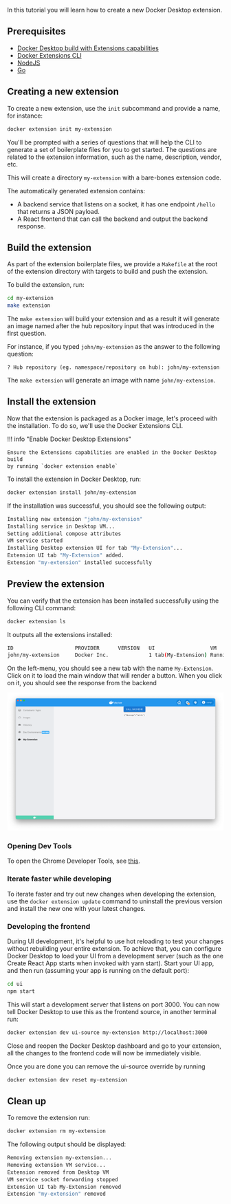 In this tutorial you will learn how to create a new Docker Desktop extension.

## Prerequisites

- [Docker Desktop build with Extensions capabilities](https://github.com/docker/extensions-sdk/releases/)
- [Docker Extensions CLI](https://github.com/docker/extensions-sdk/releases/)
- [NodeJS](https://nodejs.org)
- [Go](https://go.dev/dl/)

## Creating a new extension

To create a new extension, use the `init` subcommand and provide a name, for instance:

```bash
docker extension init my-extension
```

You'll be prompted with a series of questions that will help the CLI to generate a set of boilerplate files for you to get started. The questions are related to the extension information, such as the name, description, vendor, etc.

This will create a directory `my-extension` with a bare-bones extension code.

The automatically generated extension contains:

- A backend service that listens on a socket, it has one endpoint `/hello` that returns
  a JSON payload.
- A React frontend that can call the backend and output the backend response.

## Build the extension

As part of the extension boilerplate files, we provide a `Makefile` at the root of the extension directory with targets to build and push the extension.

To build the extension, run:

```bash
cd my-extension
make extension
```

The `make extension` will build your extension and as a result it will generate an image named after the hub repository input that was introduced in the first question.

For instance, if you typed `john/my-extension` as the answer to the following question:

```
? Hub repository (eg. namespace/repository on hub): john/my-extension
```

The `make extension` will generate an image with name `john/my-extension`.

## Install the extension

Now that the extension is packaged as a Docker image, let's proceed with the
installation. To do so, we'll use the Docker Extensions CLI.

!!! info "Enable Docker Desktop Extensions"

    Ensure the Extensions capabilities are enabled in the Docker Desktop build
    by running `docker extension enable`

To install the extension in Docker Desktop, run:

```bash
docker extension install john/my-extension
```

If the installation was successful, you should see the following output:

```bash
Installing new extension "john/my-extension"
Installing service in Desktop VM...
Setting additional compose attributes
VM service started
Installing Desktop extension UI for tab "My-Extension"...
Extension UI tab "My-Extension" added.
Extension "my-extension" installed successfully
```

## Preview the extension

You can verify that the extension has been installed successfully using the
following CLI command:

```bash
docker extension ls
```

It outputs all the extensions installed:

```bash
ID                    PROVIDER      VERSION   UI                  VM          HOST
john/my-extension     Docker Inc.             1 tab(My-Extension) Running(1)  -
```

On the left-menu, you should see a new tab with the name `My-Extension`. Click
on it to load the main window that will render a button. When you click on it,
you should see the response from the backend

![UI Extension](images/initialized-extension.png)

### Opening Dev Tools

To open the Chrome Developer Tools, see [this](../../dev/overview).

### Iterate faster while developing

To iterate faster and try out new changes when developing the extension, use the `docker extension update` command to uninstall the previous version and install the new one with your latest changes.

### Developing the frontend

During UI development, it's helpful to use hot reloading to test your changes without rebuilding your entire extension.
To achieve that, you can configure Docker Desktop to load your UI from a development server (such as the one Create React
App starts when invoked with yarn start). Start your UI app, and then run (assuming your app is running on the default port):

```bash
cd ui
npm start
```

This will start a development server that listens on port 3000. You can now tell
Docker Desktop to use this as the frontend source, in another terminal run:

```bash
docker extension dev ui-source my-extension http://localhost:3000
```

Close and reopen the Docker Desktop dashboard and go to your extension, all the
changes to the frontend code will now be immediately visible.

Once you are done you can remove the ui-source override by running

```bash
docker extension dev reset my-extension
```

## Clean up

To remove the extension run:

```bash
docker extension rm my-extension
```

The following output should be displayed:

```bash
Removing extension my-extension...
Removing extension VM service...
Extension removed from Desktop VM
VM service socket forwarding stopped
Extension UI tab My-Extension removed
Extension "my-extension" removed
```
